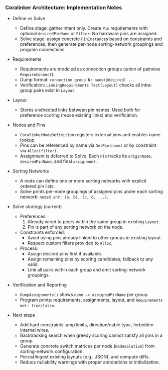 ### Coralinker Architecture: Implementation Notes

- Define vs Solve
  - Define stage: gather intent only. Create `Pin` requirements with optional `desiredPinName` or `Filter`. No hardware pins are assigned.
  - Solve stage: assign concrete `PinInstance`s based on constraints and preferences, then generate per-node sorting-network groupings and program connections.

- Requirements
  - Requirements are modeled as connection groups (union of pairwise `RequireConnect`).
  - Dump format: `connection group N: name(@desired) ...`
  - Verification: `LinkingRequirements.Test(Layout)` checks all intra-group pairs exist in `Layout`.

- Layout
  - Stores undirected links between pin names. Used both for preference scoring (reuse existing links) and verification.

- Nodes and Pins
  - `CoralinkerNodeDefinition` registers external pins and enables name lookup.
  - Pins can be referenced by name via `GetPin(name)` or by constraint via `Alloc(filter)`.
  - Assignment is deferred to Solve. Each `Pin` tracks its `originNode`, `desiredPinName`, and final `assignment`.

- Sorting Networks
  - A node can define one or more sorting networks with explicit ordered pin lists.
  - Solve prints per-node groupings of assigned pins under each sorting network: `nodeX.snY: (a, b), (c, d, ...)`.

- Solve strategy (current)
  - Preferences:
    1. Already wired to peers within the same group in existing `Layout`.
    2. Pin is part of any sorting network on the node.
  - Constraints enforced:
    - Avoid using pins already linked to other groups in existing layout.
    - Respect custom filters provided to `Alloc`.
  - Process:
    - Assign desired pins first if available.
    - Assign remaining pins by scoring candidates; fallback to any valid.
    - Link all pairs within each group and emit sorting-network groupings.

- Verification and Reporting
  - `DumpAssignments()` shows `name -> assignedPinName` per group.
  - Program prints: requirements, assignments, layout, and `Requirements met: true/false`.

- Next steps
  - Add hard constraints: amp limits, direction/cable type, forbidden internal wires.
  - Backtracking search when greedy scoring cannot satisfy all pins in a group.
  - Generate concrete switch matrices per node (`NodeSolution`) from sorting-network configuration.
  - Persist/ingest existing layouts (e.g., JSON), and compute diffs.
  - Reduce nullability warnings with proper annotations or initialization. 